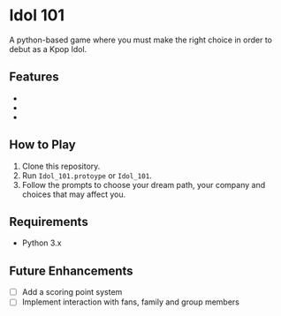 # Idol 101
A python-based game where you must make the right choice in order to debut as a Kpop Idol.

## Features
- 
- 
- 

## How to Play
1. Clone this repository.
2. Run `Idol_101.protoype` or `Idol_101`.
3. Follow the prompts to choose your dream path, your company and choices that may affect you.

## Requirements
- Python 3.x

## Future Enhancements
- [ ] Add a scoring point system 
- [ ] Implement interaction with fans, family and group members
